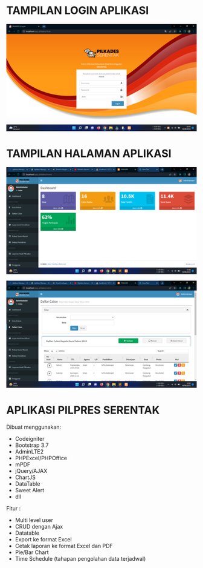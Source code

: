 # TAMPILAN LOGIN APLIKASI
![ss](assets/ss1.png)

# TAMPILAN HALAMAN APLIKASI
![ss](assets/ss2.png)

![ss](assets/ss3.png)


# APLIKASI PILPRES SERENTAK

Dibuat menggunakan:
- Codeigniter
- Bootstrap 3.7
- AdminLTE2
- PHPExcel/PHPOffice
- mPDF
- jQuery/AJAX
- ChartJS
- DataTable
- Sweet Alert
- dll


Fitur : 
- Multi level user
- CRUD dengan Ajax
- Datatable
- Export ke format Excel
- Cetak laporan ke format Excel dan PDF
- Pie/Bar Chart
- Time Schedule (tahapan pengolahan data terjadwal)
  

